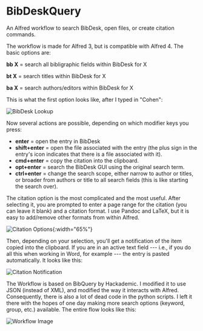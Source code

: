 # BibDeskQuery

An Alfred workflow to search BibDesk, open files, or create citation commands. 

The workflow is made for Alfred 3, but is compatible with Alfred 4. The basic options are:

**bb X** = search all bibligraphic fields within BibDesk for X

**bt X** = search titles within BibDesk for X

**ba X** = search authors/editors within BibDesk for X

This is what the first option looks like, after I typed in "Cohen":

![BibDesk Lookup](https://zbiener.github.io/images/2016-06-06-searching-bibdesk-1.png)

Now several actions are possible, depending on which modifier keys you press:

+ **enter** = open the entry in BibDesk
+ **shift+enter** = open the file associated with the entry (the plus sign in the entry's icon indicates that there is a file associated with it).
+ **cmd+enter** = copy the citation into the clipboard.
+ **opt+enter** = search the BibDesk GUI using the original search term.
+ **ctrl+enter** = change the search scope, either narrow to author or titles, or broader from authors or title to all search fields (this is like starting the search over).


The citation option is the most complicated and the most useful. After selecting it, you are prompted to enter a page range for the citation (you can leave it blank) and a citation format. I use Pandoc and LaTeX, but it is easy to add/remove other formats from within Alfred.

![Citation Options](https://zbiener.github.io/images/2016-06-06-searching-bibdesk-2.jpg){:width="65%"}

Then, depending on your selection, you'll get a notification of the item copied into the clipboard. If you are in an active text field --- i.e., if you do all this when working in Word, for example --- the entry is pasted automatically. It looks like this:

![Citation Notification](https://zbiener.github.io/images/2016-06-06-searching-bibdesk-3.png)

The Workflow is based on BibQuery by Hackademic. I modified it to use JSON (instead of XML), and modified the way it interacts with Alfred. Consequently, there is also a lot of dead code in the python scripts. I left it there with the hopes of one day making more search options (keyword, group, etc.) available. The entire flow looks like this:

![Workflow Image](https://zbiener.github.io/images/2016-06-06-searching-bibdesk-4.jpg)
